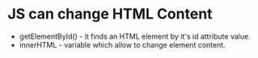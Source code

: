 # JS can change HTML Content

- getElementById() - it finds an HTML element by it's id attribute value.
- innerHTML - variable which allow to change element content.
